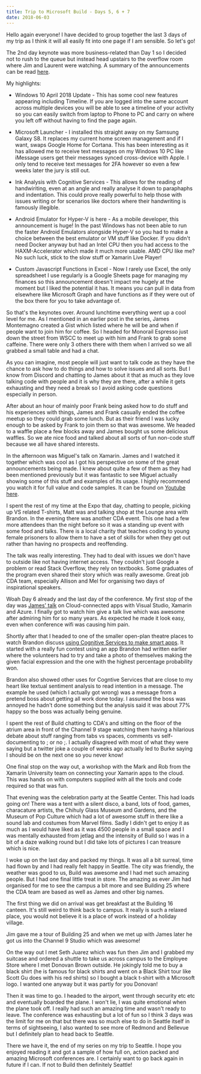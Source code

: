 ```yaml
--- 
title: Trip to Microsoft Build - Days 5, 6 + 7
date: 2018-06-03
---
```


Hello again everyone! I have decided to group together the last 3 days of my trip as I think it will all easily fit into one page if I am sensible. So let's go!

The 2nd day keynote was more business-related than Day 1 so I decided not to rush to the queue but instead head upstairs to the overflow room where Jim and Laurent were watching. A summary of the announcements can be read [here](https://rencore.com/blog/recap-announcements-microsofts-build-2018-day-2-keynote/).

My highlights:

- Windows 10 April 2018 Update - This has some cool new features appearing including Timeline. If you are logged into the same account across multiple devices you will be able to see a timeline of your activity so you can easily switch from laptop to Phone to PC and carry on where you left off without having to find the page again.

- Microsoft Launcher - I installed this straight away on my Samsung Galaxy S8. It replaces my current home screen management and if I want, swaps Google Home for Cortana. This has been interesting as it has allowed me to receive text messages on my Windows 10 PC like iMessage users get their messages synced cross-device with Apple. I only tend to receive text messages for 2FA however so even a few weeks later the jury is still out.

- Ink Analysis with Cognitive Services - This allows for the reading of handwiriting, even at an angle and really analyse it down to paraphaphs and indentation. This could prove really powerful to help those with issues writing or for scenarios like doctors where their handwriting is famously illegible.

- Android Emulator for Hyper-V is here - As a mobile developer, this announcement is huge! In the past Windows has not been able to run the faster Android Emulators alongside Hyper-V so you had to make a choice between the best emulator or VM stuff like Docker. If you didn't need Docker anyway but had an Intel CPU then you had access to the HAXM-Accelerator which made it much more usable. AMD CPU like me? No such luck, stick to the slow stuff or Xamarin Live Player!

- Custom Javascript Functions in Excel - Now I rarely use Excel, the only spreadsheet I use regularly is a Google Sheets page for managing my finances so this announcement doesn't impact me hugely at the moment but I liked the potential it has. It means you can pull in data from elsewhere like Microsoft Graph and have functions as if they were out of the box there for you to take advantage of.

So that's the keynotes over. Around lunchtime everything went up a cool level for me. As I mentioned in an earlier post in the series, James Montemagno created a Gist which listed where he will be and when if people want to join him for coffee. So I headed for Monorail Espresso just down the street from WSCC to meet up with him and Frank to grab some caffeine. There were only 3 others there with them when I arrived so we all grabbed a small table and had a chat.

As you can imagine, most people will just want to talk code as they have the chance to ask how to do things and how to solve issues and all sorts. But I know from Discord and chatting to James about it that as much as they love talking code with people and it is why they are there, after a while it gets exhausting and they need a break so I avoid asking code questions especially in person.

After about an hour of mainly poor Frank being asked how to do stuff and his experiences with things, James and Frank casually ended the coffee meetup so they could grab some lunch. But as their friend I was lucky enough to be asked by Frank to join them so that was awesome. We headed to a waffle place a few blocks away and James bought us some delicious waffles. So we ate nice food and talked about all sorts of fun non-code stuff because we all have shared interests.

In the afternoon was Miguel's talk on Xamarin. James and I watched it together which was cool as I got his perspective on some of the great announcements being made. I knew about quite a few of them as they had been mentioned previously but it was fantastic to see Miguel actually showing some of this stuff and examples of its usage. I highly recommend you watch it for full value and code samples. It can be found on [Youtube here](https://www.youtube.com/watch?v=VARba6Gm-Us).

I spent the rest of my time at the Expo that day, chatting to people, picking up VS related T-shirts, Matt was and talking shop at the Lounge area with Brandon. In the evening there was another CDA event. This one had a few more attendees than the night before so it was a standing up event with some food and talks. There is a local charity that teaches coding to young female prisoners to allow them to have a set of skills for when they get out rather than having no prospects and reoffending.

The talk was really interesting. They had to deal with issues we don't have to outside like not having internet access. They couldn't just Google a problem or read Stack Overflow, they rely on textbooks. Some graduates of the program even shared their story which was really awesome. Great job CDA team, especially Allison and Mel for organising two days of inspirational speakers.

Woah Day 6 already and the last day of the conference. My first stop of the day was [James' talk](https://www.youtube.com/watch?v=2xepWzZdEJg&t=2s) on Cloud-connected apps with Visual Studio, Xamarin and Azure. I finally got to watch him give a talk live which was awesome after admiring him for so many years. As expected he made it look easy, even when conference wifi was causing him pain.

Shortly after that I headed to one of the smaller open-plan theatre places to watch Brandon discuss [using Cognitive Services to make smart apps](https://www.youtube.com/watch?v=Wvu12uJlzbY&t=15s). It started with a really fun contest using an app Brandon had written earlier where the volunteers had to try and take a photo of themselves making the given facial expression and the one with the highest percentage probability won.

Brandon also showed other uses for Cogntive Services that are close to my heart like textual sentiment analysis to read intention in a message. The example he used (which I actually got wrong) was a message from a pretend boss about getting all work done today. I assumed the boss was annoyed he hadn't done something but the analysis said it was about 77% happy so the boss was actually being genuine.

I spent the rest of Build chatting to CDA's and sitting on the floor of the atrium area in front of the Channel 9 stage watching them having a hilarious debate about stuff ranging from tabs vs spaces, comments vs self-documenting to ; or no ;. I actually disagreed with most of what they were saying but a twitter joke a couple of weeks ago actually led to Burke saying I should be on the next one so you never know!

One final stop on the way out, a workshop with the Mark and Rob from the Xamarin University team on connecting your Xamarin apps to the cloud. This was hands on with computers supplied with all the tools and code required so that was fun.

That evening was the celebration party at the Seattle Center. This had loads going on! There was a tent with a silent disco, a band, lots of food, games, characature artists, the Chihuly Glass Museum and Gardens, and the Museum of Pop Culture which had a lot of awesome stuff in there like a sound lab and costumes from Marvel films. Sadly I didn't get to enjoy it as much as I would have liked as it was 4500 people in a small space and I was mentally exhausted from jetlag and the intensity of Build so I was in a bit of a daze walking round but I did take lots of pictures I can treasure which is nice.

I woke up on the last day and packed my things. It was all a bit surreal, time had flown by and I had really felt happy in Seattle. The city was friendly, the weather was good to us, Build was awesome and I had met such amazing people. But I had one final little treat in store. The amazing as ever Jim had organised for me to see the campus a bit more and see Building 25 where the CDA team are based as well as James and other big names.

The first thing we did on arrival was get breakfast at the Building 16 canteen. It's still weird to think back to campus. It really is such a relaxed place, you would not believe it is a place of work instead of a holiday village.

Jim gave me a tour of Building 25 and when we met up with James later he got us into the Channel 9 Studio which was awesome!

On the way out I met Seth Juarez which was fun then Jim and I grabbed my suitcase and ordered a shuttle to take us across campus to the Employee Store where I met Donovan Brown outside. He jokingly told me to buy a black shirt (he is famous for black shirts and went on a Black Shirt tour like Scott Gu does with his red shirts) so I bought a black t-shirt with a Microsoft logo. I wanted one anyway but it was partly for you Donovan!

Then it was time to go. I headed to the airport, went through security etc etc and eventually boarded the plane. I won't lie, I was quite emotional when the plane took off. I really had such an amazing time and wasn't ready to leave. The conference was exhausting but a lot of fun so I think 3 days was the limit for me on that but there was so much else to do in Seattle itself in terms of sightseeing, I also wanted to see more of Redmond and Bellevue but I definitely plan to head back to Seattle.

There we have it, the end of my series on my trip to Seattle. I hope you enjoyed reading it and got a sample of how full on, action packed and amazing Microsoft conferences are. I certainly want to go back again in future if I can. If not to Build then definitely Seattle!